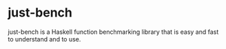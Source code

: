 # just-bench
just-bench is a Haskell function benchmarking library that is easy and fast to understand and to use.
